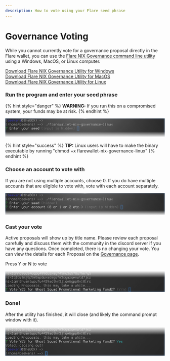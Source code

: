```yaml
---
description: How to vote using your Flare seed phrase
---
```


# Governance Voting

While you cannot currently vote for a governance proposal directly in the Flare wallet, you can use the [Flare NIX Governance command line utility](https://github.com/NixPlatform/flarewallet-nix-gov-binaries) using a Windows, MacOS, or Linux computer.

[Download Flare NIX Governance Utility for Windows](https://github.com/NixPlatform/flarewallet-nix-gov-binaries/blob/master/flarewallet-nix-governance-win.exe)  
[Download Flare NIX Governance Utility for MacOS](https://github.com/NixPlatform/flarewallet-nix-gov-binaries/blob/master/flarewallet-nix-governance-macos)  
[Download Flare NIX Governance Utility for Linux](https://github.com/NixPlatform/flarewallet-nix-gov-binaries/blob/master/flarewallet-nix-governance-linux)

### Run the program and enter your seed phrase

{% hint style="danger" %}
**WARNING:** If you run this on a compromised system, your funds may be at risk.
{% endhint %}

![](../../.gitbook/assets/fgu-enter-seed.png)

{% hint style="success" %}
**TIP:** Linux users will have to make the binary executable by running "chmod +x flarewallet-nix-governance-linux"
{% endhint %}

### Choose an account to vote with

If you are not using multiple accounts, choose 0. If you do have multiple accounts that are eligible to vote with, vote with each account separately.

![](../../.gitbook/assets/fgu-enter-account.png)

### Cast your vote

Active proposals will show up by title name. Please review each proposal carefully and discuss them with the community in the discord server if you have any questions. Once completed, there is no changing your vote. You can view the details for each Proposal on the [Governance page](https://governance.nixplatform.io/#/proposals).

Press Y or N to vote

![](../../.gitbook/assets/fgu-vote.png)

### Done!

After the utility has finished, it will close \(and likely the command prompt window with it\).

![](../../.gitbook/assets/fgu-done.png)

